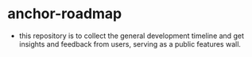 # anchor-roadmap
- this repository is to collect the general development timeline and get insights and feedback from users, serving as a public features wall.
